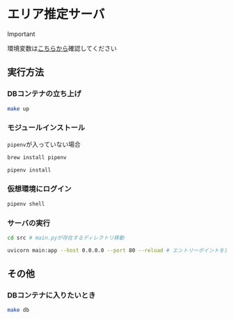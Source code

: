 # エリア推定サーバ

> [!IMPORTANT]
> 環境変数は[こちらから](https://kjlb.esa.io/posts/5242)確認してください

## 実行方法
### DBコンテナの立ち上げ
```bash
make up
```
### モジュールインストール
`pipenv`が入っていない場合
```bash
brew install pipenv
```

```bash
pipenv install
```

### 仮想環境にログイン
```bash
pipenv shell
```

### サーバの実行
```bash
cd src # main.pyが存在するディレクトリ移動

uvicorn main:app --host 0.0.0.0 --port 80 --reload # エントリーポイントを実行
```

## その他
### DBコンテナに入りたいとき
```bash
make db
```
